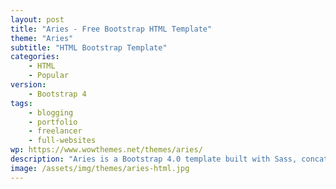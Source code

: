 ```yaml
---
layout: post
title: "Aries - Free Bootstrap HTML Template"
theme: "Aries"
subtitle: "HTML Bootstrap Template"          
categories:
    - HTML
    - Popular
version:
    - Bootstrap 4
tags: 
    - blogging
    - portfolio
    - freelancer
    - full-websites
wp: https://www.wowthemes.net/themes/aries/
description: "Aries is a Bootstrap 4.0 template built with Sass, concatenation, minification, autoprefixer, Browsersync, hot reloading and sourcemaps all ran by Gulp. A great Bootstrap starter template for both, beginners and developers."
image: /assets/img/themes/aries-html.jpg
---
```

